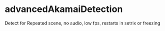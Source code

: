 # advancedAkamaiDetection
Detect for Repeated scene, no audio, low fps, restarts in setrix or freezing
